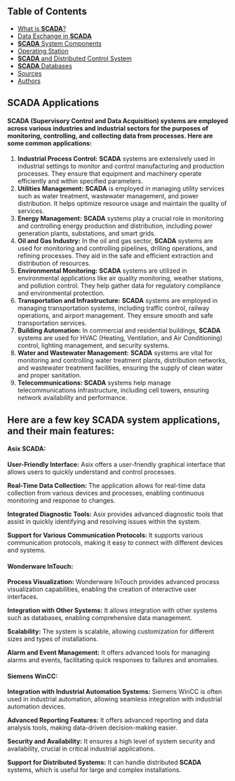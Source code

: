 ## Table of Contents
* [What is **SCADA**?](chapter_1.md)
* [Data Exchange in **SCADA**](chapter_2.md)
* [**SCADA** System Components](chapter_3.md)
* [Operating Station](chapter_5.md)
* [**SCADA** and Distributed Control System](chapter_6.md)
* [**SCADA** Databases](chapter_7.md)
* [Sources](chapter_8.md)
* [Authors](chapter_9.md)
  
## **SCADA** Applications
#### **SCADA** (Supervisory Control and Data Acquisition) systems are employed across various industries and industrial sectors for the purposes of monitoring, controlling, and collecting data from processes. Here are some common applications:
 1. **Industrial Process Control:** **SCADA** systems are extensively used in industrial settings to monitor and control manufacturing and production processes. They ensure that equipment and machinery operate efficiently and within specified parameters.
 2. **Utilities Management:** **SCADA** is employed in managing utility services such as water treatment, wastewater management, and power distribution. It helps optimize resource usage and maintain the quality of services.
 3. **Energy Management:** **SCADA** systems play a crucial role in monitoring and controlling energy production and distribution, including power generation plants, substations, and smart grids.
 4. **Oil and Gas Industry:** In the oil and gas sector, **SCADA** systems are used for monitoring and controlling pipelines, drilling operations, and refining processes. They aid in the safe and efficient extraction and distribution of resources.
 5. **Environmental Monitoring:** **SCADA** systems are utilized in environmental applications like air quality monitoring, weather stations, and pollution control. They help gather data for regulatory compliance and environmental protection.
 6. **Transportation and Infrastructure:** **SCADA** systems are employed in managing transportation systems, including traffic control, railway operations, and airport management. They ensure smooth and safe transportation services.
 7. **Building Automation:** In commercial and residential buildings, **SCADA** systems are used for HVAC (Heating, Ventilation, and Air Conditioning) control, lighting management, and security systems.
 8. **Water and Wastewater Management:** **SCADA** systems are vital for monitoring and controlling water treatment plants, distribution networks, and wastewater treatment facilities, ensuring the supply of clean water and proper sanitation.
 9. **Telecommunications:** **SCADA** systems help manage telecommunications infrastructure, including cell towers, ensuring network availability and performance.

## Here are a few key **SCADA** system applications, and their main features:
#### Asix **SCADA**:


   **User-Friendly Interface:** Asix offers a user-friendly graphical interface that allows users to quickly understand and control processes.
 
   **Real-Time Data Collection:** The application allows for real-time data collection from various devices and processes, enabling continuous monitoring and response to changes.
   
   **Integrated Diagnostic Tools:** Asix provides advanced diagnostic tools that assist in quickly identifying and resolving issues within the system.
 
   **Support for Various Communication Protocols:** It supports various communication protocols, making it easy to connect with different devices and systems.

   

#### Wonderware InTouch:


   **Process Visualization:** Wonderware InTouch provides advanced process visualization capabilities, enabling the creation of interactive user interfaces.
 
   **Integration with Other Systems:**  It allows integration with other systems such as databases, enabling comprehensive data management.
 
   **Scalability:** The system is scalable, allowing customization for different sizes and types of installations.
 
   **Alarm and Event Management:** It offers advanced tools for managing alarms and events, facilitating quick responses to failures and anomalies.

   

#### Siemens WinCC:


   **Integration with Industrial Automation Systems:** Siemens WinCC is often used in industrial automation, allowing seamless integration with industrial automation devices.
 
   **Advanced Reporting Features:**  It offers advanced reporting and data analysis tools, making data-driven decision-making easier.
 
   **Security and Availability:** It ensures a high level of system security and availability, crucial in critical industrial applications.
 
   **Support for Distributed Systems:** It can handle distributed **SCADA** systems, which is useful for large and complex installations.
   
